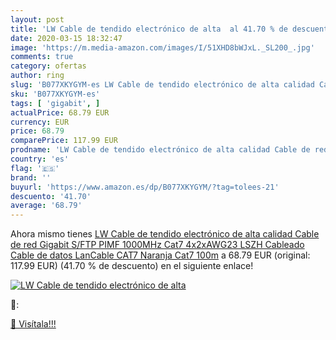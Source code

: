 ```yaml
---
layout: post
title: 'LW Cable de tendido electrónico de alta  al 41.70 % de descuento'
date: 2020-03-15 18:32:47
image: 'https://m.media-amazon.com/images/I/51XHD8bWJxL._SL200_.jpg'
comments: true
category: ofertas
author: ring
slug: 'B077XKYGYM-es LW Cable de tendido electrónico de alta calidad Cable de...'
sku: 'B077XKYGYM-es'
tags: [ 'gigabit', ]
actualPrice: 68.79 EUR
currency: EUR
price: 68.79
comparePrice: 117.99 EUR
prodname: 'LW Cable de tendido electrónico de alta calidad Cable de red Gigabit S/FTP PIMF 1000MHz Cat7 4x2xAWG23 LSZH Cableado Cable de datos LanCable CAT7 Naranja Cat7 100m'
country: 'es'
flag: '🇪🇸'
brand: ''
buyurl: 'https://www.amazon.es/dp/B077XKYGYM/?tag=tolees-21'
descuento: '41.70'
average: '68.79'
---
```


Ahora mismo tienes [LW Cable de tendido electrónico de alta calidad Cable de red Gigabit S/FTP PIMF 1000MHz Cat7 4x2xAWG23 LSZH Cableado Cable de datos LanCable CAT7 Naranja Cat7 100m](https://www.amazon.es/dp/B077XKYGYM/?tag=tolees-21) a 68.79 EUR (original: 117.99 EUR) (41.70 %  de descuento) en el siguiente enlace!

[![LW Cable de tendido electrónico de alta ](https://m.media-amazon.com/images/I/51XHD8bWJxL._SL200_.jpg)](https://www.amazon.es/dp/B077XKYGYM/?tag=tolees-21)

🔎:


[🛒 Visítala!!!](https://www.amazon.es/dp/B077XKYGYM/?tag=tolees-21)
